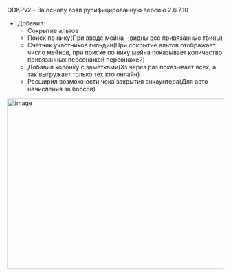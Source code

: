 QDKPv2 - За основу взял русифицированную версию 2.6.7.10
- Добавил:
  - Сокрытие альтов
  - Поиск по нику(При вводе мейна - видны все привязанные твины)
  - Счётчик участников гильдии(При сокрытие альтов отображает число мейнов, при поиске по нику мейна показывает количество привязанных персонажей персонажей)
  - Добавил колонку с заметками(Хз через раз показывает всех, а так выгружает только тех кто онлайн)
  - Расширил возможности чека закрытия энкаунтера(Для авто начисления за боссов)
  
<img width="859" height="398" alt="image" src="https://github.com/user-attachments/assets/702f0beb-4fef-4fcb-9db0-5a757bf954f3" />
